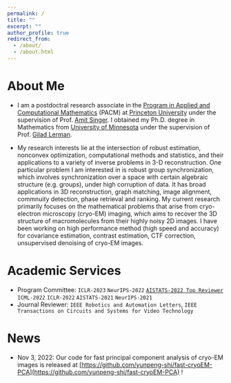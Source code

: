 ```yaml
---
permalink: /
title: ""
excerpt: ""
author_profile: true
redirect_from: 
  - /about/
  - /about.html
---
```


# About Me

* I am a postdoctral research associate in the [Program in Applied and Computational Mathematics](https://www.pacm.princeton.edu/) (PACM) at [Princeton University](https://www.princeton.edu/) under the supervision of Prof. [Amit Singer](https://web.math.princeton.edu/~amits/). I obtained my Ph.D. degree in Mathematics from [University of Minnesota](https://www.umn.edu/) under the supervision of Prof. [Gilad Lerman](http://www-users.math.umn.edu/~lerman/).  

* My research interests lie at the intersection of robust estimation, nonconvex optimization, computational methods and statistics, and their applications to a variety of inverse problems in 3-D reconstruction. One particular problem I am interested in is robust group synchronization, which involves synchronization over a space with certain algebraic structure (e.g. groups), under high corruption of data. It has broad applications in 3D reconstruction, graph matching, image alignment, commnuity detection, phase retrieval and ranking. My current research primarily focuses on the mathematical problems that arise from cryo-electron microscopy (cryo-EM) imaging, which aims to recover the 3D structure of macromolecules from their highly noisy 2D images. I have been working on high performance method (high speed and accuracy) for covariance estimation, contrast estimation, CTF correction, unsupervised denoising of cryo-EM images.

# Academic Services
* Program Committee: ``ICLR-2023`` ``NeurIPS-2022`` [``AISTATS-2022 Top Reviewer``](https://virtual.aistats.org/Conferences/2022/Reviewers) ``ICML-2022`` ``ICLR-2022`` ``AISTATS-2021`` ``NeurIPS-2021``
* Journal Reviewer: ``IEEE Robotics and Automation Letters``, ``IEEE Transactions on Circuits and Systems for Video Technology``

# News
* Nov 3, 2022: Our code for fast principal component analysis of cryo-EM images is released at [https://github.com/yunpeng-shi/fast-cryoEM-PCA](https://github.com/yunpeng-shi/fast-cryoEM-PCA) !
